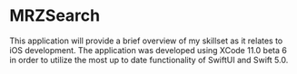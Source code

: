 # MRZSearch

This application will provide a brief overview of my skillset as it relates to iOS development. 
The application was developed using XCode 11.0 beta 6 in order to utilize the most up to date functionality of SwiftUI 
and Swift 5.0.

